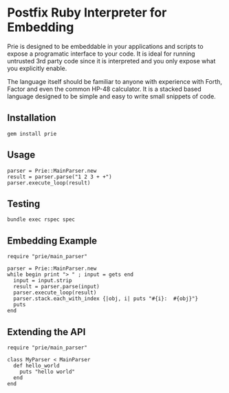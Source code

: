 Postfix Ruby Interpreter for Embedding
======================================

Prie is designed to be embeddable in your applications and scripts to expose
a programatic interface to your code.  It is ideal for running untrusted 3rd
party code since it is interpreted and you only expose what you explicitly
enable.

The language itself should be familiar to anyone with experience with Forth,
Factor and even the common HP-48 calculator.  It is a stacked based language
designed to be simple and easy to write small snippets of code.

Installation
------------

    gem install prie

Usage
-----

    parser = Prie::MainParser.new
    result = parser.parse("1 2 3 + +")
    parser.execute_loop(result)

Testing
-------

    bundle exec rspec spec


Embedding Example
-----------------

    require "prie/main_parser"

    parser = Prie::MainParser.new
    while begin print "> " ; input = gets end
      input = input.strip
      result = parser.parse(input)
      parser.execute_loop(result)
      parser.stack.each_with_index {|obj, i| puts "#{i}:  #{obj}"}
      puts
    end 

Extending the API
-----------------

    require "prie/main_parser"

    class MyParser < MainParser
      def hello_world
        puts "hello world"
      end
    end